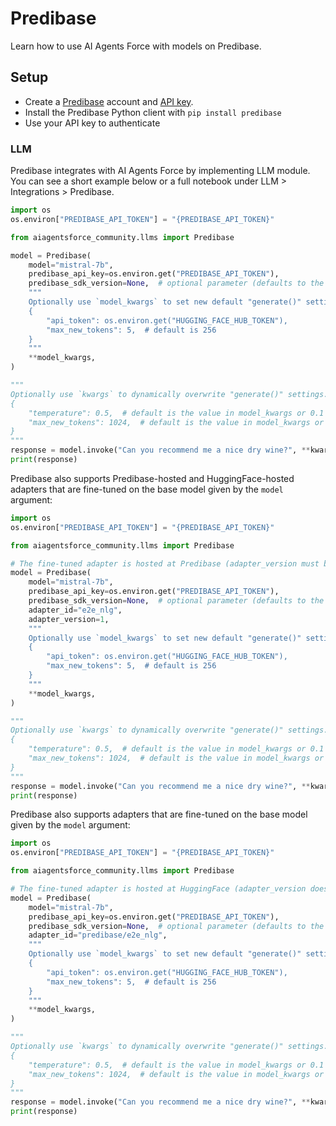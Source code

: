 # Predibase

Learn how to use AI Agents Force with models on Predibase. 

## Setup
- Create a [Predibase](https://predibase.com/) account and [API key](https://docs.predibase.com/sdk-guide/intro).
- Install the Predibase Python client with `pip install predibase`
- Use your API key to authenticate

### LLM

Predibase integrates with AI Agents Force by implementing LLM module. You can see a short example below or a full notebook under LLM > Integrations > Predibase. 

```python
import os
os.environ["PREDIBASE_API_TOKEN"] = "{PREDIBASE_API_TOKEN}"

from aiagentsforce_community.llms import Predibase

model = Predibase(
    model="mistral-7b",
    predibase_api_key=os.environ.get("PREDIBASE_API_TOKEN"),
    predibase_sdk_version=None,  # optional parameter (defaults to the latest Predibase SDK version if omitted)
    """
    Optionally use `model_kwargs` to set new default "generate()" settings.  For example:
    {
        "api_token": os.environ.get("HUGGING_FACE_HUB_TOKEN"),
        "max_new_tokens": 5,  # default is 256
    }
    """
    **model_kwargs,
)

"""
Optionally use `kwargs` to dynamically overwrite "generate()" settings.  For example:
{
    "temperature": 0.5,  # default is the value in model_kwargs or 0.1 (initialization default)
    "max_new_tokens": 1024,  # default is the value in model_kwargs or 256 (initialization default)
}
"""
response = model.invoke("Can you recommend me a nice dry wine?", **kwargs)
print(response)
```

Predibase also supports Predibase-hosted and HuggingFace-hosted adapters that are fine-tuned on the base model given by the `model` argument:

```python
import os
os.environ["PREDIBASE_API_TOKEN"] = "{PREDIBASE_API_TOKEN}"

from aiagentsforce_community.llms import Predibase

# The fine-tuned adapter is hosted at Predibase (adapter_version must be specified).
model = Predibase(
    model="mistral-7b",
    predibase_api_key=os.environ.get("PREDIBASE_API_TOKEN"),
    predibase_sdk_version=None,  # optional parameter (defaults to the latest Predibase SDK version if omitted)
    adapter_id="e2e_nlg",
    adapter_version=1,
    """
    Optionally use `model_kwargs` to set new default "generate()" settings.  For example:
    {
        "api_token": os.environ.get("HUGGING_FACE_HUB_TOKEN"),
        "max_new_tokens": 5,  # default is 256
    }
    """
    **model_kwargs,
)

"""
Optionally use `kwargs` to dynamically overwrite "generate()" settings.  For example:
{
    "temperature": 0.5,  # default is the value in model_kwargs or 0.1 (initialization default)
    "max_new_tokens": 1024,  # default is the value in model_kwargs or 256 (initialization default)
}
"""
response = model.invoke("Can you recommend me a nice dry wine?", **kwargs)
print(response)
```

Predibase also supports adapters that are fine-tuned on the base model given by the `model` argument:

```python
import os
os.environ["PREDIBASE_API_TOKEN"] = "{PREDIBASE_API_TOKEN}"

from aiagentsforce_community.llms import Predibase

# The fine-tuned adapter is hosted at HuggingFace (adapter_version does not apply and will be ignored).
model = Predibase(
    model="mistral-7b",
    predibase_api_key=os.environ.get("PREDIBASE_API_TOKEN"),
    predibase_sdk_version=None,  # optional parameter (defaults to the latest Predibase SDK version if omitted)
    adapter_id="predibase/e2e_nlg",
    """
    Optionally use `model_kwargs` to set new default "generate()" settings.  For example:
    {
        "api_token": os.environ.get("HUGGING_FACE_HUB_TOKEN"),
        "max_new_tokens": 5,  # default is 256
    }
    """
    **model_kwargs,
)

"""
Optionally use `kwargs` to dynamically overwrite "generate()" settings.  For example:
{
    "temperature": 0.5,  # default is the value in model_kwargs or 0.1 (initialization default)
    "max_new_tokens": 1024,  # default is the value in model_kwargs or 256 (initialization default)
}
"""
response = model.invoke("Can you recommend me a nice dry wine?", **kwargs)
print(response)
```
